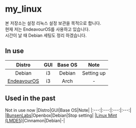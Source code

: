 # my_linux
본 저장소는 설정 리눅스 설정 보관을 목적으로 합니다.  
현재 저는 EndeavourOS를 사용하고 있습니다.  
시간이 날 때 Debian 세팅도 정리 하겠습니다.

## In use
|Distro|GUI|Base OS|Note|
|:---:|:---:|:---:|:---:|
|Debian|i3|Debian|Setting up|
|[EndeavourOS](https://github.com/2daeeun/my_linux/tree/main/home/docs/EndeavourOS_README.md)|i3|Arch|-|

## Used in the past
Not in use now
|Distro|GUI|Base OS|Note|
|:---:|:---:|:---:|:---:|
|[BunsenLabs](https://github.com/2daeeun/my_linux/tree/BunsenLabs_Openbox)|Openbox|Debian|Stop setting|
|[Linux Mint (LMDE5)](https://github.com/2daeeun/my_linux/tree/Linux_Mint_Cinnamon)|Cinnamon|Debian|-|
